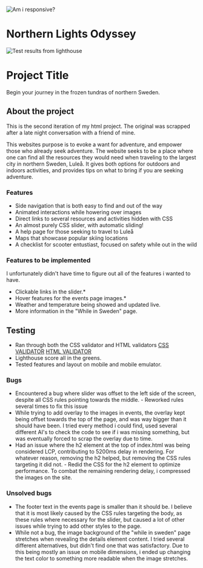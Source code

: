 ![Am i responsive?](https://lh3.googleusercontent.com/pw/AP1GczNPvGJ-bhJl8-8Zizq9N8AcvVNmHODLdHRghr6RAz2sJ0cwnRnc35RVJ8pbDcidT6KGfdOUF-QTviDFHyGmcm6MfD3PsM8JaPBVGcC7opWMnWQ7WyM=w2400)

# Northern Lights Odyssey


![Test results from lighthouse](https://lh3.googleusercontent.com/pw/AP1GczOJtJzgG26nmyhrAzoczZyp5Q7GUvXCH_ZjF4RX8lXlqBfeZujWxp5JucYxpffDuW3el-PSU2oerKlnBMhahn4Hg_XGd-CC4FOjGuT5ZHekWQXHA1c=w2400)

# Project Title

Begin your journey in the frozen tundras of northern Sweden.


## About the project

This is the second iteration of my html project. The original was scrapped after a late night conversation with
a friend of mine.

This websites purpose is to evoke a want for adventure, and empower those who already seek adventure. The website
seeks to be a place where one can find all the resources they would need when traveling to the largest city in northern
Sweden, Luleå. It gives both options for outdoors and indoors activities, and provides tips on what to bring if you are
seeking adventure.

### Features

- Side navigation that is both easy to find and out of the way
- Animated interactions while howering over images
- Direct links to several resources and activities hidden with CSS
- An almost purely CSS slider, with automatic sliding!
- A help page for those seeking to travel to Luleå
- Maps that showcase popular skiing locations
- A checklist for scooter entustiast, focused on safety while out in the wild


### Features to be implemented
I unfortunately didn't have time to figure out all of the features i wanted to have.
- Clickable links in the slider.*
- Hover features for the events page images.*
- Weather and temperature being showed and updated live.
- More information in the "While in Sweden" page.


## Testing
- Ran through both the CSS validator and HTML validators
      [CSS VALIDATOR](https://jigsaw.w3.org/css-validator/) [HTML VALIDATOR](https://validator.w3.org)
- Lighthouse score all in the greens.
- Tested features and layout on mobile and mobile emulator.

### Bugs
- Encountered a bug where slider was offset to the left side of the screen, despite all CSS rules pointing towards the middle.
      - Reworked rules several times to fix this issue
- While trying to add overlay to the images in events, the overlay kept being offset towards the top of the page, and was way bigger than
  it should have been. I tried every method i could find, used several different AI's to check the code to see if i was missing something,
  but was eventually forced to scrap the overlay due to time.
- Had an issue where the h2 element at the top of index.html was being considered LCP, contributing to 5200ms delay in rendering. For whatever
  reason, removing the h2 helped, but removing the CSS rules targeting it did not.
      - Redid the CSS for the h2 element to optimize performance. To combat the remaining rendering delay, i compressed the images on the site.

### Unsolved bugs
- The footer text in the events page is smaller than it should be. I believe that it is most likely caused by the CSS rules targeting the body,
  as these rules where necessary for the slider, but caused a lot of other issues while trying to add other styles to the page.
- While not a bug, the image background of the "while in sweden" page stretches when revealing the details element content. I tried several different
  alternatives, but didn't find one that was satisfactory. Due to this being mostly an issue on mobile dimensions, i ended up changing the text color
  to something more readable when the image stretches.



